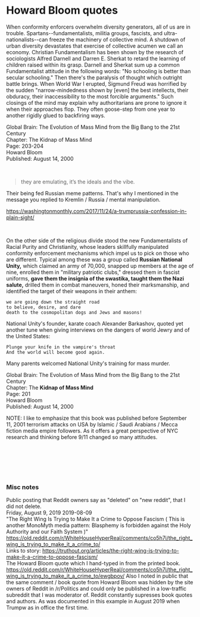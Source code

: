 # Howard Bloom quotes

When conformity enforcers overwhelm diversity generators, all of us are in trouble. Spartans--fundamentalists, militia groups, fascists, and ultra-nationalists--can freeze the machinery of collective mind. A shutdown of urban diversity devastates that exercise of collective acumen we call an economy. Christian Fundamentalism has been shown by the research of sociologists Alfred Darnell and Darren E. Sherkat to retard the learning of children raised within its grasp. Darnell and Sherkat sum up a common Fundamentalist attitude in the following words: "No schooling is better than secular schooling." Then there's the paralysis of thought which outright battle brings. When World War I erupted, Sigmund Freud was horrified by the sudden "narrow-mindedness shown by \[even\] the best intellects, their obduracy, their inaccessibility to the most forcible arguments." Such closings of the mind may explain why authoritarians are prone to ignore it when their approaches flop. They often goose-step from one year to another rigidly glued to backfiring ways.

Global Brain: The Evolution of Mass Mind from the Big Bang to the 21st Century      
Chapter: The Kidnap of Mass Mind     
Page: 203-204     
Howard Bloom    
Published: August 14, 2000    

&nbsp;

>  they are emulating, it’s the ideals and the vibe.

Their being fed Russian meme patterns. That's why I mentioned in the message you replied to Kremlin / Russia / mental manipulation.

https://washingtonmonthly.com/2017/11/24/a-trumprussia-confession-in-plain-sight/


&nbsp;

On the other side of the religious divide stood the new Fundamentalists of Racial Purity and Christianity, whose leaders skillfully manipulated conformity enforcement mechanisms which impel us to pick on those who are different. Typical among these was a group called **Russian National Unity,** which claimed an army of 70,000, snapped up members at the age of nine, enrolled them in "military patriotic clubs," dressed them in fascist uniforms, **gave them the insignia of the swastika, taught them the Nazi salute,** drilled them in combat maneuvers, honed their marksmanship, and identified the target of their weapons in their anthem:

    we are going down the straight road
    to believe, desire, and dare
    death to the cosmopolitan dogs and Jews and masons!

National Unity's founder, karate coach Alexander Barkashov, quoted yet another tune when giving interviews on the dangers of world Jewry and of the United States:

    Plunge your knife in the vampire's throat  
    And the world will become good again.

Many parents welcomed National Unity's training for mass murder.

Global Brain: The Evolution of Mass Mind from the Big Bang to the 21st Century   
Chapter: The **Kidnap of Mass Mind**  
Page: 201  
Howard Bloom   
Published: August 14, 2000

NOTE: I like to emphasize that this book was published before September 11, 2001 terrorism attacks on USA by Islamic / Saudi Arabians / Mecca fiction media empire followers. As it offers a great perspective of NYC research and thinking before 9/11 changed so many attitudes.

&nbsp;

&nbsp;

&nbsp;

### Misc notes 

Public posting that Reddit owners say as "deleted" on "new reddit", that I did not delete.   
Friday, August 9, 2019 2019-08-09    
"The Right Wing Is Trying to Make It a Crime to Oppose Fascism ( This is another MonoMyth media pattern: Blasphemy is forbidden against the Holy Authority and our Faith System )"     
https://old.reddit.com/r/WhiteHouseHyperReal/comments/co5h7i/the_right_wing_is_trying_to_make_it_a_crime_to/      
Links to story: https://truthout.org/articles/the-right-wing-is-trying-to-make-it-a-crime-to-oppose-fascism/    
The Howard Bloom quote which I hand-typed in from the printed book.    https://old.reddit.com/r/WhiteHouseHyperReal/comments/co5h7i/the_right_wing_is_trying_to_make_it_a_crime_to/ewgbpov/
Also I noted in public that the same comment / book quote from Howard Bloom was hidden by the site owners of Reddit in /r/Politics and could only be published in a low-traffic subreddit that I was moderator of.  Reddit constantly supresses book quotes and authors. As was documented in this example in August 2019 when Trumpw as in office the first time.   


